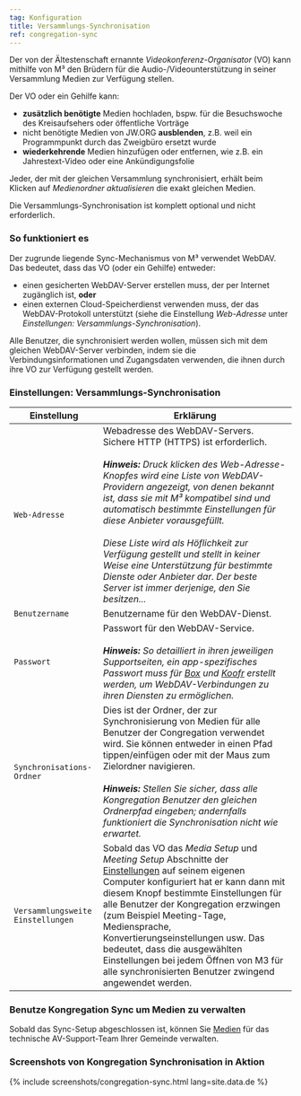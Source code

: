 ```yaml
---
tag: Konfiguration
title: Versammlungs-Synchronisation
ref: congregation-sync
---
```


Der von der Ältestenschaft ernannte *Videokonferenz-Organisator* (VO) kann mithilfe von M³ den Brüdern für die Audio-/Videounterstützung in seiner Versammlung Medien zur Verfügung stellen.

Der VO oder ein Gehilfe kann:

- **zusätzlich benötigte** Medien hochladen, bspw. für die Besuchswoche des Kreisaufsehers oder öffentliche Vorträge
- nicht benötigte Medien von JW.ORG **ausblenden**, z.B. weil ein Programmpunkt durch das Zweigbüro ersetzt wurde
- **wiederkehrende** Medien hinzufügen oder entfernen, wie z.B. ein Jahrestext-Video oder eine Ankündigungsfolie

Jeder, der mit der gleichen Versammlung synchronisiert, erhält beim Klicken auf *Medienordner aktualisieren* die exakt gleichen Medien.

Die Versammlungs-Synchronisation ist komplett optional und nicht erforderlich.

### So funktioniert es

Der zugrunde liegende Sync-Mechanismus von M³ verwendet WebDAV. Das bedeutet, dass das VO (oder ein Gehilfe) entweder:

- einen gesicherten WebDAV-Server erstellen muss, der per Internet zugänglich ist, **oder**
- einen externen Cloud-Speicherdienst verwenden muss, der das WebDAV-Protokoll unterstützt (siehe die Einstellung *Web-Adresse* unter *Einstellungen: Versammlungs-Synchronisation*).

Alle Benutzer, die synchronisiert werden wollen, müssen sich mit dem gleichen WebDAV-Server verbinden, indem sie die Verbindungsinformationen und Zugangsdaten verwenden, die ihnen durch ihre VO zur Verfügung gestellt werden.

### Einstellungen: Versammlungs-Synchronisation

| Einstellung                       | Erklärung                                                                                                                                                                                                                                                                                                                                                                                                                                                                                                                                                      |
| --------------------------------- | -------------------------------------------------------------------------------------------------------------------------------------------------------------------------------------------------------------------------------------------------------------------------------------------------------------------------------------------------------------------------------------------------------------------------------------------------------------------------------------------------------------------------------------------------------------- |
| `Web-Adresse`                     | Webadresse des WebDAV-Servers. Sichere HTTP (HTTPS) ist erforderlich. <br><br> ***Hinweis:** Druck klicken des Web-Adresse-Knopfes wird eine Liste von WebDAV-Providern angezeigt, von denen bekannt ist, dass sie mit M³ kompatibel sind und automatisch bestimmte Einstellungen für diese Anbieter vorausgefüllt. <br><br> Diese Liste wird als Höflichkeit zur Verfügung gestellt und stellt in keiner Weise eine Unterstützung für bestimmte Dienste oder Anbieter dar. Der beste Server ist immer derjenige, den Sie besitzen...* |
| `Benutzername`                    | Benutzername für den WebDAV-Dienst.                                                                                                                                                                                                                                                                                                                                                                                                                                                                                                                            |
| `Passwort`                        | Passwort für den WebDAV-Service. <br><br> ***Hinweis:** So detailliert in ihren jeweiligen Supportseiten, ein app-spezifisches Passwort muss für [Box](https://support.box.com/hc/en-us/articles/360043696414-WebDAV-with-Box) und [Koofr](https://koofr.eu/help/koofr_with_webdav/how-do-i-connect-a-service-to-koofr-through-webdav/) erstellt werden, um WebDAV-Verbindungen zu ihren Diensten zu ermöglichen.*                                                                                                                                 |
| `Synchronisations-Ordner`         | Dies ist der Ordner, der zur Synchronisierung von Medien für alle Benutzer der Congregation verwendet wird. Sie können entweder in einen Pfad tippen/einfügen oder mit der Maus zum Zielordner navigieren. <br><br> ***Hinweis:** Stellen Sie sicher, dass alle Kongregation Benutzer den gleichen Ordnerpfad eingeben; andernfalls funktioniert die Synchronisation nicht wie erwartet.*                                                                                                                                                          |
| `Versammlungsweite Einstellungen` | Sobald das VO das *Media Setup* und *Meeting Setup* Abschnitte der [Einstellungen]({{page.lang}}/#configuration) auf seinem eigenen Computer konfiguriert hat er kann dann mit diesem Knopf bestimmte Einstellungen für alle Benutzer der Kongregation erzwingen (zum Beispiel Meeting-Tage, Mediensprache, Konvertierungseinstellungen usw. Das bedeutet, dass die ausgewählten Einstellungen bei jedem Öffnen von M3 für alle synchronisierten Benutzer zwingend angewendet werden.                                                                          |

### Benutze Kongregation Sync um Medien zu verwalten

Sobald das Sync-Setup abgeschlossen ist, können Sie [Medien]({{page.lang}}/#manage-media) für das technische AV-Support-Team Ihrer Gemeinde verwalten.

### Screenshots von Kongregation Synchronisation in Aktion

{% include screenshots/congregation-sync.html lang=site.data.de %}
